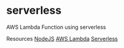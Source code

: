 # serverless
AWS Lambda Function using serverless


Resources
    [NodeJS](https://nodejs.org/en/) 
    [AWS Lambda](https://aws.amazon.com/lambda/)
    [Serverless](https://serverless.com/)
